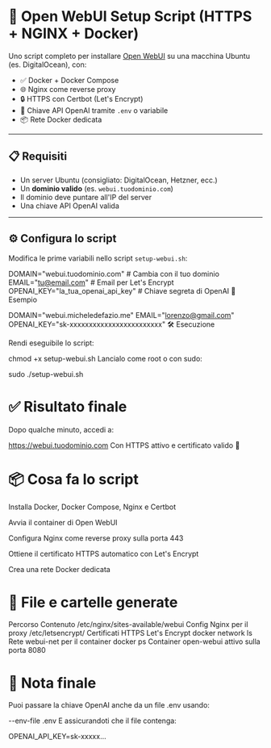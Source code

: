 # 🚀 Open WebUI Setup Script (HTTPS + NGINX + Docker)

Uno script completo per installare [Open WebUI](https://github.com/open-webui/open-webui) su una macchina Ubuntu (es. DigitalOcean), con:

- ✅ Docker + Docker Compose  
- 🌐 Nginx come reverse proxy  
- 🔒 HTTPS con Certbot (Let's Encrypt)  
- 🔑 Chiave API OpenAI tramite `.env` o variabile  
- 📦 Rete Docker dedicata  

---

## 📋 Requisiti

- Un server Ubuntu (consigliato: DigitalOcean, Hetzner, ecc.)
- Un **dominio valido** (es. `webui.tuodominio.com`)
- Il dominio deve puntare all'IP del server
- Una chiave API OpenAI valida

---

## ⚙️ Configura lo script

Modifica le prime variabili nello script `setup-webui.sh`:


DOMAIN="webui.tuodominio.com"         # Cambia con il tuo dominio
EMAIL="tu@email.com"                  # Email per Let's Encrypt
OPENAI_KEY="la_tua_openai_api_key"    # Chiave segreta di OpenAI
🧪 Esempio


DOMAIN="webui.micheledefazio.me"
EMAIL="lorenzo@gmail.com"
OPENAI_KEY="sk-xxxxxxxxxxxxxxxxxxxxxxxx"
🛠️ Esecuzione

Rendi eseguibile lo script:

chmod +x setup-webui.sh
Lancialo come root o con sudo:


sudo ./setup-webui.sh
# ✅ Risultato finale
Dopo qualche minuto, accedi a:

https://webui.tuodominio.com
Con HTTPS attivo e certificato valido 🔐

# 📦 Cosa fa lo script
Installa Docker, Docker Compose, Nginx e Certbot

Avvia il container di Open WebUI

Configura Nginx come reverse proxy sulla porta 443

Ottiene il certificato HTTPS automatico con Let's Encrypt

Crea una rete Docker dedicata

# 📁 File e cartelle generate
Percorso	Contenuto
/etc/nginx/sites-available/webui	Config Nginx per il proxy
/etc/letsencrypt/	Certificati HTTPS Let's Encrypt
docker network ls	Rete webui-net per il container
docker ps	Container open-webui attivo sulla porta 8080

# 📌 Nota finale
Puoi passare la chiave OpenAI anche da un file .env usando:


--env-file .env
E assicurandoti che il file contenga:


OPENAI_API_KEY=sk-xxxxx...
